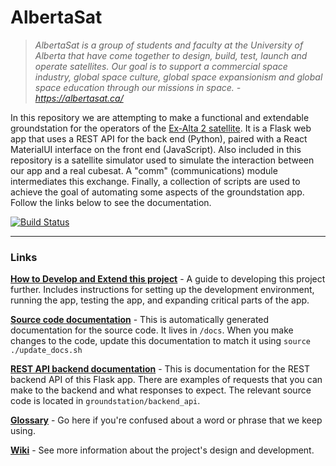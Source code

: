 # AlbertaSat

>*AlbertaSat is a group of students and faculty at the University of Alberta that have come together to design, build, test, launch and operate satellites. Our goal is to support a commercial space industry, global space culture, global space expansionism and global space education through our missions in space. - https://albertasat.ca/*

In this repository we are attempting to make a functional and extendable groundstation for the operators of the [Ex-Alta 2 satellite](https://albertasat.ca/ex-alta-2/). It is a Flask web app that uses a REST API for the back end (Python), paired with a React MaterialUI interface on the front end (JavaScript). Also included in this repository is a satellite simulator used to simulate the interaction between our app and a real cubesat. A "comm" (communications) module intermediates this exchange. Finally, a collection of scripts are used to achieve the goal of automating some aspects of the groundstation app. Follow the links below to see the documentation.

[![Build Status](https://travis-ci.com/UAlberta-CMPUT401/AlbertaSat.svg?token=TRHuLXSMdv9x8426GEpU&branch=dev)](https://travis-ci.com/UAlberta-CMPUT401/AlbertaSat)

<hr>

### Links

**[How to Develop and Extend this project](CONTRIBUTING.md)** - A guide to developing this project further. Includes instructions for setting up the development environment, running the app, testing the app, and expanding critical parts of the app.

**[Source code documentation](https://ualberta-cmput401.github.io/AlbertaSat/)** - This is automatically generated documentation for the source code. It lives in `/docs`. When you make changes to the code, update this documentation to match it using `source ./update_docs.sh`

**[REST API backend documentation](https://documenter.getpostman.com/view/9298924/SW11YKEd)** - This is documentation for the REST backend API of this Flask app. There are examples of requests that you can make to the backend and what responses to expect. The relevant source code is located in `groundstation/backend_api`.

**[Glossary](https://github.com/UAlberta-CMPUT401/AlbertaSat/wiki/Glossary)** - Go here if you're confused about a word or phrase that we keep using.

**[Wiki](https://github.com/UAlberta-CMPUT401/AlbertaSat/wiki)** - See more information about the project's design and development.
